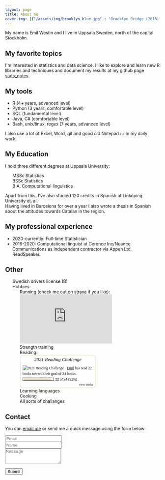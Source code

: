 ```yaml
---
layout: page
title: About me
cover-img: [{"/assets/img/brooklyn_blue.jpg" : "Brooklyn Bridge (2015)"}, {"/assets/img/xian-house.jpg" : "Xi'an (2014)"}, {"/assets/img/gamla_lkpg.jpg" : "Gamla Linköping, in my home town (2014)"}]
---
```


My name is Emil Westin and I live in Uppsala Sweden, north of the capital Stockholm.

##  My favorite topics
I'm interested in statistics and data science. I like to explore and learn new R libraries and techniques and document my results at my github page [stats_notes](https://github.com/emilwest/stats_notes).

##  My tools
- R (4+ years, advanced level)
- Python (3 years, comfortable level)
- SQL (fundamental level)
- Java, C# (comfortable level)
- Bash, unix/linux, regex (7 years, advanced level)

I also use a lot of Excel, Word, git and good old Notepad++ in my daily work.

## My Education
I hold three different degrees at Uppsala University:
<ul style="list-style-type:none;">
  <li> <i class="fa fa-bar-chart" aria-hidden="true" style="color:black"></i> MSSc Statistics </li>
  <li> <i class="fa fa-bar-chart" aria-hidden="true" style="color:black"></i> BSSc Statistics </li>
  <li> <i class="fa fa-desktop" aria-hidden="true"></i> B.A. Computational linguistics </li>
</ul>

Apart from this, I've also studied 120 credits in Spanish at Linköping University et. al.  
Having lived in Barcelona for over a year I also wrote a thesis in Spanish about the attitudes towards Catalan in the region.

## My professional experience
- 2020-currently: Full-time Statistician
- 2016-2020: Computational linguist at Cerence Inc/Nuance Communications as independent contractor via Appen Ltd, ReadSpeaker.

## Other

<ul style="list-style-type:none;">
  <li> <i class="fa fa-id-card-o" aria-hidden="true"></i> Swedish drivers license (B) </li>
  <li> <i class="fa fa-futbol-o" aria-hidden="true"></i> Hobbies:
    <ul style="list-style-type:none;">
      <li> <i class="fas fa-running" aria-hidden="true"></i> Running (check me out on strava if you like): <br> 
      <iframe height='160' width='300' frameborder='0' allowtransparency='true' scrolling='no' src='https://www.strava.com/athletes/23884215/activity-summary/2e41541c4f247378885337ba12e550555c246b3a'></iframe>
      </li>
      <li> <i class="fas fa-dumbbell" aria-hidden="true"></i> Strength training </li>
      <li> <i class="fas fa-book-open" aria-hidden="true"></i> Reading: <br>
<div id="gr_challenge_11650" style="border: 2px solid #EBE8D5; border-radius:10px; padding: 0px 7px 0px 7px; max-width:230px; min-height: 100px">
  <div id="gr_challenge_progress_body_11650" style="font-size: 12px; font-family: georgia,serif;line-height: 18px">
    <h3 style="margin: 4px 0 10px; font-weight: normal; text-align: center">
      <a style="text-decoration: none; font-family:georgia,serif;font-style:italic; font-size: 1.1em" rel="nofollow" href="https://www.goodreads.com/challenges/11650-2021-reading-challenge">2021 Reading Challenge</a>
    </h3>
        <div class="challengePic">
          <a rel="nofollow" href="https://www.goodreads.com/challenges/11650-2021-reading-challenge"><img alt="2021 Reading Challenge" style="float:left; margin-right: 10px; border: 0 none" src="https://images.gr-assets.com/challenges/1608245803p2/11650.jpg" /></a>
        </div>
      <div>
        <a rel="nofollow" href="https://www.goodreads.com/user/show/58205284-emil">Emil</a> has
             read 22 books toward
             their goal of
             24 books.
      </div>
      <div style="width: 100px; margin: 4px 5px 5px 0; float: left; border: 1px solid #382110; height: 8px; overflow: hidden; background-color: #FFF">
        <div style="width: 91%; background-color: #D7D2C4; float: left"><span style="visibility:hidden">hide</span></div>
      </div>
      <div style="font-family: arial, verdana, helvetica, sans-serif;font-size:90%">
        <a rel="nofollow" href="https://www.goodreads.com/user_challenges/25224606">22 of 24 (91%)</a>
      </div>
        <div style="text-align: right;">
          <a style="text-decoration: none; font-size: 10px;" rel="nofollow" href="https://www.goodreads.com/user_challenges/25224606">view books</a>
        </div>
  </div>
	<script src="https://www.goodreads.com/user_challenges/widget/58205284-emil?challenge_id=11650&v=2"></script>
</div>
      </li>
      <li> <i class="fas fa-language" aria-hidden="true"></i> Learning languages </li>
      <li> <i class="fas fa-utensils" aria-hidden="true"></i> Cooking </li>
      <li> <i class="fas fa-flag-checkered" aria-hidden="true"></i> All sorts of challanges </li>
    </ul>
  </li>
</ul>


## Contact

You can <a href="mailto:emilwestin@gmail.com?subject=Hello from emilwest.github.io">email me</a> or send me a quick message using the form below:

<form action="https://formspree.io/f/meqvnjqo" method="POST" class="form" id="contact-form">
  <div class="row">
    <div class="col-6">
      <input type="email" name="_replyto" required="required" class="form-control form-control-lg" placeholder="Email" title="Email">
    </div>
    <div class="col-6">
      <input type="text" name="name" class="form-control form-control-lg" placeholder="Name" title="Name">
    </div>
  </div>
  <input type="hidden" name="_subject" value="New submission from emilwest.github.io">
  <textarea type="text" name="content" class="form-control form-control-lg" placeholder="Message" title="Message" required="required" rows="3"></textarea>
  <input type="text" name="_gotcha" style="display:none">
  <input type="hidden" name="_next" value="?message=Your message was sent successfully, thanks!" />
 
  <button type="submit" class="btn btn-lg btn-primary">Submit</button>
</form>


